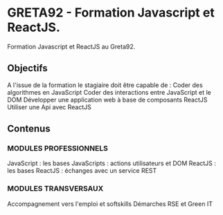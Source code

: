 # GRETA92 - Formation Javascript et ReactJS.
Formation Javascript et ReactJS au Greta92.

## Objectifs

A l'issue de la formation le stagiaire doit être capable de :
Coder des algorithmes en JavaScript
Coder des interactions entre JavaScript et le DOM
Développer une application web à base de composants ReactJS
Utiliser une Api avec ReactJS

## Contenus

### MODULES PROFESSIONNELS

JavaScript : les bases
JavaScripts : actions utilisateurs et DOM
ReactJS : les bases
ReactJS : échanges avec un service REST

### MODULES TRANSVERSAUX

Accompagnement vers l'emploi et softskills
Démarches RSE et Green IT